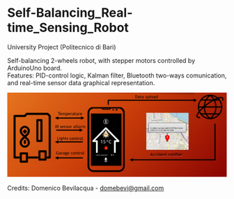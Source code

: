 # Self-Balancing_Real-time_Sensing_Robot

University Project (Politecnico di Bari)  
  
Self-balancing 2-wheels robot, with stepper motors controlled by ArduinoUno board.  
Features: PID-control logic, Kalman filter,  Bluetooth two-ways comunication, and real-time sensor data graphical representation.

![alt text](https://github.com/domebevi/IoT-Project.Intellingent-communication-between-home-and-car/blob/main/image.png?raw=true)

Credits: Domenico Bevilacqua - domebevi@gmail.com
